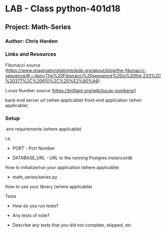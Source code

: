 # LAB - Class python-401d18

## Project: Math-Series

### Author: Chris Harden

### Links and Resources

Fibonacci source
(<https://www.imaginationstationtoledo.org/about/blog/the-fibonacci-sequence/#:~:text=The%20Fibonacci%20sequence%20is%20the,233%2C%20377%2C%20610%2C%20%E2%80%A6>)

Lucas Number source
(<https://brilliant.org/wiki/lucas-numbers/>)

back-end server url (when applicable)
front-end application (when applicable)

### Setup

.env requirements (where applicable)

i.e.

- PORT - Port Number
  
- DATABASE_URL - URL to the running Postgres instance/db

How to initialize/run your application (where applicable)
- math_series/series.py

How to use your library (where applicable)

Tests

- How do you run tests?
  
- Any tests of note?
  
- Describe any tests that you did not complete, skipped, etc
